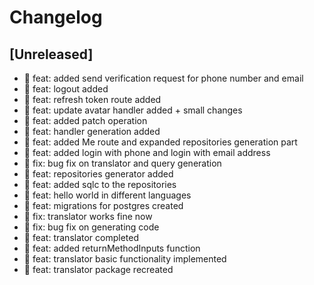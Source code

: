 # Changelog

## [Unreleased]

- 🎉 feat: added send verification request for phone number and email
- 🎉 feat: logout added
- 🎉 feat: refresh token route added
- 🎉 feat: update avatar handler added + small changes
- 🎉 feat: added patch operation
- 🎉 feat: handler generation added
- 🎉 feat: added Me route and expanded repositories generation part
- 🎉 feat: added login with phone and login with email address
- 🐛 fix: bug fix on translator and query generation
- 🎉 feat: repositories generator added
- 🎉 feat: added sqlc to the repositories
- 🎉 feat: hello world in different languages
- 🎉 feat: migrations for postgres created
- 🐛 fix: translator works fine now
- 🐛 fix: bug fix on generating code
- 🎉 feat: translator completed
- 🎉 feat: added returnMethodInputs function
- 🎉 feat: translator basic functionality implemented
- 🎉 feat: translator package recreated

<!-- ## [0.0.2] - 2022-12-07

### Added

- /


### Changed

### Deprecated

### Removed

### Fixed

### Security

## [0.0.1] - 2022-12-07

- initial release -->

<!-- Links -->
<!-- [keep a changelog]: https://keepachangelog.com/en/1.0.0/
[semantic versioning]: https://semver.org/spec/v2.0.0.html -->

<!-- Versions -->
<!-- [unreleased]: https://github.com/Author/Repository/compare/v0.0.2...HEAD
[0.0.2]: https://github.com/Author/Repository/compare/v0.0.1...v0.0.2
[0.0.1]: https://github.com/Author/Repository/releases/tag/v0.0.1 -->
